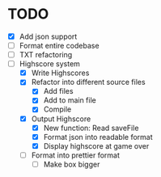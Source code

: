 # TODO

* [x] Add json support
* [ ] Format entire codebase
* [ ] TXT refactoring
* [ ] Highscore system
  * [x] Write Highscores
  * [x] Refactor into different source files
    * [x] Add files
    * [x] Add to main file
    * [x] Compile
  * [x] Output Highscore
    * [x] New function: Read saveFile
    * [x] Format json into readable format
    * [x] Display highscore at game over
  * [ ] Format into prettier format
    * [ ] Make box bigger
